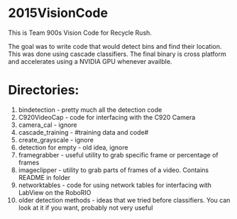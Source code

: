 # 2015VisionCode #

This is Team 900s Vision Code for Recycle Rush.

The goal was to write code that would detect bins and find their location. This was done using cascade classifiers.
The final binary is cross platform and accelerates using a NVIDIA GPU whenever availble.

# Directories: #
1. bindetection - pretty much all the detection code
2. C920VideoCap - code for interfacing with the C920 Camera
3. camera_cal - ignore
4. cascade_training - #training data and code#
5. create_grayscale - ignore
6. detection for empty - old idea, ignore
7. framegrabber - useful utility to grab specific frame or percentage of frames
8. imageclipper - utility to grab parts of frames of a video. Contains README in folder
9. networktables - code for using network tables for interfacing with LabView on the RoboRIO
10. older detection methods - ideas that we tried before classifiers. You can look at it if you want, probably not very useful


